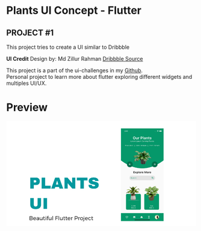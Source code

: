 # Plants UI Concept - Flutter

## PROJECT #1

This project tries to create a UI similar to Dribbble

**UI Credit**
Design by: Md Zillur Rahman [Dribbble Source](https://dribbble.com/shots/9328506-Freebie-Plant-Shop-App-Design)


This project is a part of the ui-challenges in my [Github](https://github.com/jamescardona11). </br>Personal project to learn more about flutter exploring different widgets and multiples UI/UX.


# Preview
<img src="preview/preview.png" />